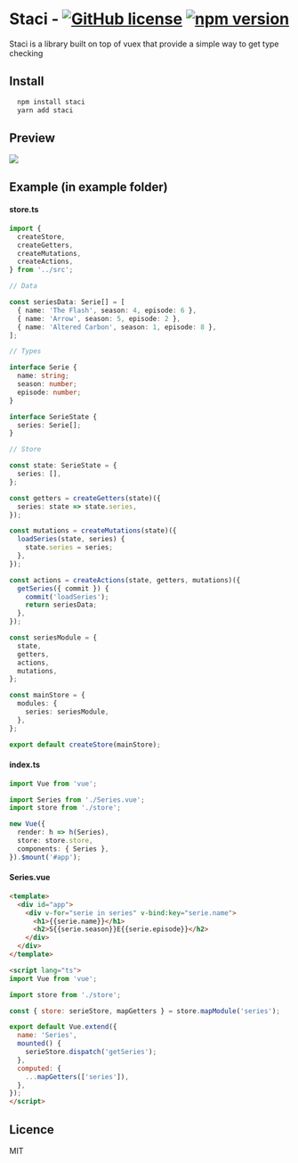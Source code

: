 # Staci - [![GitHub license](https://img.shields.io/badge/license-MIT-blue.svg)](https://github.com/joelmut/staci/blob/master/LICENSE) [![npm version](https://img.shields.io/npm/v/staci.svg)](https://www.npmjs.com/package/staci)

Staci is a library built on top of vuex that provide a simple way to get type checking

## Install

```bash
  npm install staci
  yarn add staci
```

## Preview

![](https://i.imgur.com/ttAYj2j.gif)

## Example (in example folder)

#### store.ts

```typescript
import {
  createStore,
  createGetters,
  createMutations,
  createActions,
} from '../src';

// Data

const seriesData: Serie[] = [
  { name: 'The Flash', season: 4, episode: 6 },
  { name: 'Arrow', season: 5, episode: 2 },
  { name: 'Altered Carbon', season: 1, episode: 8 },
];

// Types

interface Serie {
  name: string;
  season: number;
  episode: number;
}

interface SerieState {
  series: Serie[];
}

// Store

const state: SerieState = {
  series: [],
};

const getters = createGetters(state)({
  series: state => state.series,
});

const mutations = createMutations(state)({
  loadSeries(state, series) {
    state.series = series;
  },
});

const actions = createActions(state, getters, mutations)({
  getSeries({ commit }) {
    commit('loadSeries');
    return seriesData;
  },
});

const seriesModule = {
  state,
  getters,
  actions,
  mutations,
};

const mainStore = {
  modules: {
    series: seriesModule,
  },
};

export default createStore(mainStore);
```

#### index.ts

```typescript
import Vue from 'vue';

import Series from './Series.vue';
import store from './store';

new Vue({
  render: h => h(Series),
  store: store.store,
  components: { Series },
}).$mount('#app');
```

#### Series.vue

```html
<template>
  <div id="app">
    <div v-for="serie in series" v-bind:key="serie.name">
      <h1>{{serie.name}}</h1>
      <h2>S{{serie.season}}E{{serie.episode}}</h2>
    </div>
  </div>
</template>

<script lang="ts">
import Vue from 'vue';

import store from './store';

const { store: serieStore, mapGetters } = store.mapModule('series');

export default Vue.extend({
  name: 'Series',
  mounted() {
    serieStore.dispatch('getSeries');
  },
  computed: {
    ...mapGetters(['series']),
  },
});
</script>
```

## Licence

MIT
